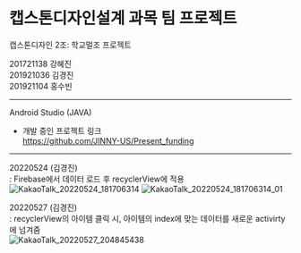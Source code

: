 # 캡스톤디자인설계 과목 팀 프로젝트   

캡스톤디자인 2조: 학교멀조 프로젝트   

201721138 강혜진   
201921036 김경진   
201921104 홍수빈   

***

Android Studio (JAVA)   

- 개발 중인 프로젝트 링크   
https://github.com/JINNY-US/Present_funding   

***   

20220524 (김경진)   
: Firebase에서 데이터 로드 후 recyclerView에 적용   
![KakaoTalk_20220524_181706314](https://user-images.githubusercontent.com/57963888/170882418-0215f8a4-b9a7-42b1-9434-78be5c5dae13.jpg)
![KakaoTalk_20220524_181706314_01](https://user-images.githubusercontent.com/57963888/170882410-5829eb4b-e6a2-400e-9a14-dbec3691cb47.jpg)    

20220527 (김경진)   
: recyclerView의 아이템 클릭 시, 아이템의 index에 맞는 데이터를 새로운 activirty에 넘겨줌   
![KakaoTalk_20220527_204845438](https://user-images.githubusercontent.com/57963888/170882332-98ded2bf-e3f7-481d-b5c7-59301af7639f.jpg)   
